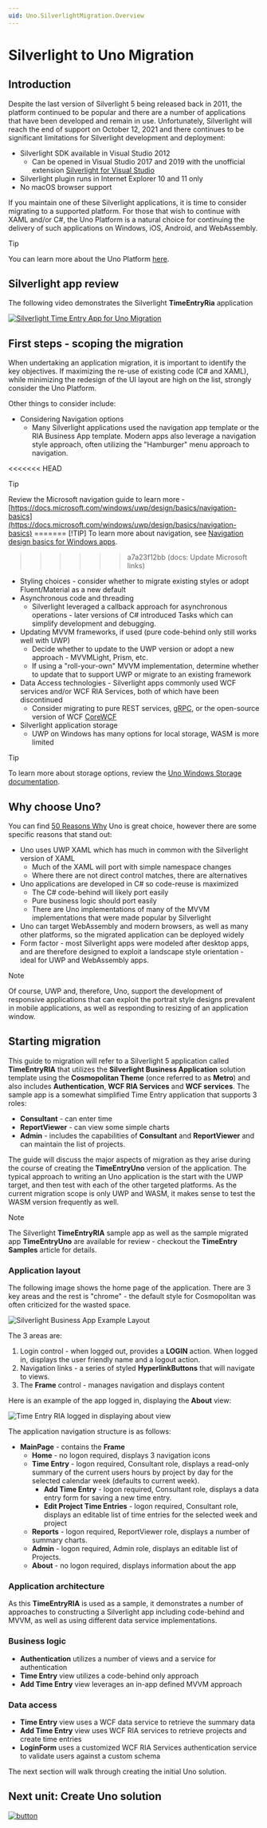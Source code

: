 ```yaml
---
uid: Uno.SilverlightMigration.Overview
---
```


# Silverlight to Uno Migration

## Introduction

Despite the last version of Silverlight 5 being released back in 2011, the platform continued to be popular and there are a number of applications that have been developed and remain in use. Unfortunately, Silverlight will reach the end of support on October 12, 2021 and there continues to be significant limitations for Silverlight development and deployment:

* Silverlight SDK available in Visual Studio 2012
  * Can be opened in Visual Studio 2017 and 2019 with the unofficial extension [Silverlight for Visual Studio](https://marketplace.visualstudio.com/items?itemName=RamiAbughazaleh.SilverlightProjectSystem)
* Silverlight plugin runs in Internet Explorer 10 and 11 only
* No macOS browser support

If you maintain one of these Silverlight applications, it is time to consider migrating to a supported platform. For those that wish to continue with XAML and/or C#, the Uno Platform is a natural choice for continuing the delivery of such applications on Windows, iOS, Android, and WebAssembly.

> [!TIP]
> You can learn more about the Uno Platform [here](https://platform.uno/docs/articles/intro.html).

## Silverlight app review

The following video demonstrates the Silverlight **TimeEntryRia** application

[![Silverlight Time Entry App for Uno Migration](http://img.youtube.com/vi/EtpO9JJ7kwY/0.jpg)](https://youtu.be/EtpO9JJ7kwY "Silverlight Time Entry App for Uno Migration")

## First steps - scoping the migration

When undertaking an application migration, it is important to identify the key objectives. If maximizing the re-use of existing code (C# and XAML), while minimizing the redesign of the UI layout are high on the list, strongly consider the Uno Platform.

Other things to consider include:

* Considering Navigation options
  * Many Silverlight applications used the navigation app template or the RIA Business App template. Modern apps also leverage a navigation style approach, often utilizing the "Hamburger" menu approach to navigation.

<<<<<<< HEAD
> [!TIP]
> Review the Microsoft navigation guide to learn more - [https://docs.microsoft.com/windows/uwp/design/basics/navigation-basics](https://docs.microsoft.com/windows/uwp/design/basics/navigation-basics)
=======
  > [!TIP]
  > To learn more about navigation, see [Navigation design basics for Windows apps](https://learn.microsoft.com/windows/uwp/design/basics/navigation-basics).
>>>>>>> a7a23f12bb (docs: Update Microsoft links)

* Styling choices - consider whether to migrate existing styles or adopt Fluent/Material as a new default
* Asynchronous code and threading
  * Silverlight leveraged a callback approach for asynchronous operations - later versions of C# introduced Tasks which can simplify development and debugging.
* Updating MVVM frameworks, if used (pure code-behind only still works well with UWP)
  * Decide whether to update to the UWP version or adopt a new approach - MVVMLight, Prism, etc.
  * If using a "roll-your-own" MVVM implementation, determine whether to update that to support UWP or migrate to an existing framework
* Data Access technologies - Silverlight apps commonly used WCF services and/or WCF RIA Services, both of which have been discontinued
  * Consider migrating to pure REST services, [gRPC](https://grpc.io/), or the  open-source version of WCF [CoreWCF](https://github.com/CoreWCF/CoreWCF)
* Silverlight application storage
  * UWP on Windows has many options for local storage, WASM is more limited

> [!TIP]
> To learn more about storage options, review the [Uno Windows Storage documentation](https://platform.uno/docs/articles/features/windows-storage.html).

## Why choose Uno?

You can find [50  Reasons Why](https://platform.uno/blog/50-reasons-to-use-uno-platform-for-your-next-project/) Uno is great choice, however there are some specific reasons that stand out:

* Uno uses UWP XAML which has much in common with the Silverlight version of XAML
  * Much of the XAML will port with simple namespace changes
  * Where there are not direct control matches, there are alternatives
* Uno applications are developed in C# so code-reuse is maximized
  * The C# code-behind will likely port easily
  * Pure business logic should port easily
  * There are Uno implementations of many of the MVVM implementations that were made popular by Silverlight
* Uno can target WebAssembly and modern browsers, as well as many other platforms, so the migrated application can be deployed widely
* Form factor - most Silverlight apps were modeled after desktop apps, and are therefore designed to exploit a landscape style orientation - ideal for UWP and WebAssembly apps.

 > [!NOTE]
 > Of course, UWP and, therefore, Uno, support the development of responsive applications that can exploit the portrait style designs prevalent in mobile applications, as well as responding to resizing of an application window.

## Starting migration

This guide to migration will refer to a Silverlight 5 application called **TimeEntryRIA** that utilizes the **Silverlight Business Application** solution template using the **Cosmopolitan Theme** (once referred to as **Metro**) and also includes **Authentication**, **WCF RIA Services** and **WCF services**. The sample app is a somewhat simplified Time Entry application that supports 3 roles:

* **Consultant** - can enter time
* **ReportViewer** - can view some simple charts
* **Admin** - includes the capabilities of **Consultant** and **ReportViewer** and can maintain the list of projects.

The guide will discuss the major aspects of migration as they arise during the course of creating the **TimeEntryUno** version of the application. The typical approach to writing an Uno application is the start with the UWP target, and then test with each of the other targeted platforms. As the current migration scope is only UWP and WASM, it makes sense to test the WASM version frequently as well.

> [!NOTE]
> The Silverlight **TimeEntryRIA** sample app as well as the sample migrated app **TimeEntryUno** are available for review - checkout the **TimeEntry Samples** article for details.

### Application layout

The following image shows the home page of the application. There are 3 key areas and the rest is "chrome" - the default style for Cosmopolitan was often criticized for the wasted space.

![Silverlight Business App Example Layout](assets/SilverlightBusinessApp.png)

The 3 areas are:

1. Login control - when logged out, provides a **LOGIN** action. When logged in, displays the user friendly name and a logout action.
2. Navigation links - a series of styled **HyperlinkButtons** that will navigate to views.
3. The **Frame** control - manages navigation and displays content

Here is an example of the app logged in, displaying the **About** view:

![Time Entry RIA logged in displaying about view](assets/TimeEntryRia-LoggedInAbout.png)

The application navigation structure is as follows:

* **MainPage** - contains the **Frame**
  * **Home** - no logon required, displays 3 navigation icons
  * **Time Entry** - logon required, Consultant role, displays a read-only summary of the current users hours by project by day for the selected calendar week (defaults to current week).
    * **Add Time Entry** - logon required, Consultant role, displays a data entry form for saving a new time entry.
    * **Edit Project Time Entries** - logon required, Consultant role, displays an editable list of time entries for the selected week and project
  * **Reports** - logon required, ReportViewer role, displays a number of summary charts.
  * **Admin** - logon required, Admin role, displays an editable list of Projects.
  * **About** - no logon required, displays information about the app

### Application architecture

As this **TimeEntryRIA** is used as a sample, it demonstrates a number of approaches to constructing a Silverlight app including code-behind and MVVM, as well as using different data service implementations.

### Business logic

* **Authentication** utilizes a number of views and a service for authentication
* **Time Entry** view utilizes a code-behind only approach
* **Add Time Entry** view leverages an in-app defined MVVM approach

### Data access

* **Time Entry** view uses a WCF data service to retrieve the summary data
* **Add Time Entry** view uses WCF RIA services to retrieve projects and create time entries
* **LoginForm** uses a customized WCF RIA Services authentication service to validate users against a custom schema

The next section will walk through creating the initial Uno solution.

## Next unit: Create Uno solution

[![button](assets/NextButton.png)](01-create-uno-solution.md)
